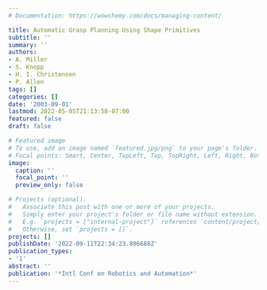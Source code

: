 ```yaml
---
# Documentation: https://wowchemy.com/docs/managing-content/

title: Automatic Grasp Planning Using Shape Primitives
subtitle: ''
summary: ''
authors:
- A. Miller
- S. Knopp
- H. I. Christensen
- P. Allen
tags: []
categories: []
date: '2003-09-01'
lastmod: 2022-05-05T21:13:58-07:00
featured: false
draft: false

# Featured image
# To use, add an image named `featured.jpg/png` to your page's folder.
# Focal points: Smart, Center, TopLeft, Top, TopRight, Left, Right, BottomLeft, Bottom, BottomRight.
image:
  caption: ''
  focal_point: ''
  preview_only: false

# Projects (optional).
#   Associate this post with one or more of your projects.
#   Simply enter your project's folder or file name without extension.
#   E.g. `projects = ["internal-project"]` references `content/project/deep-learning/index.md`.
#   Otherwise, set `projects = []`.
projects: []
publishDate: '2022-09-11T22:34:23.806688Z'
publication_types:
- '1'
abstract: ''
publication: '*Intl Conf on Robotics and Automation*'
---
```

